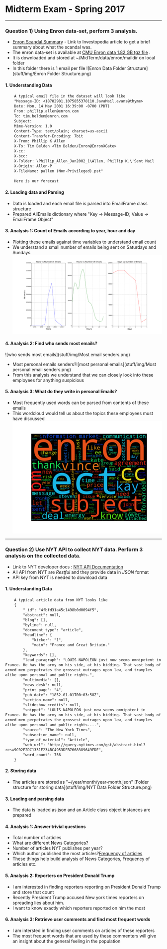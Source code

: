 # Midterm Exam - Spring 2017 
---
### Question 1) Using Enron data-set, perform **3**  analysis.

- [Enron Scandal Summary](http://www.investopedia.com/updates/enron-scandal-summary/) - Link to Investopedia article to get a brief summary about what the scandal was.
- The enron data-set is available at [CMU Enron data 1.82 GB tgz file](https://www.cs.cmu.edu/~./enron/enron_mail_20150507.tgz) .
- It is downloaded and stored at ~/MidTerm/data/enron/maildir on local folder
- In this folder there is 1 email per file ![Enron Data Folder Structure](stuff/img/Enron Folder Structure.png)

#### 1. Understanding Data
        A typical email file in the dataset will look like
        "Message-ID: <18782981.1075855378110.JavaMail.evans@thyme>
        Date: Mon, 14 May 2001 16:39:00 -0700 (PDT)
        From: phillip.allen@enron.com
        To: tim.belden@enron.com
        Subject: 
        Mime-Version: 1.0
        Content-Type: text/plain; charset=us-ascii
        Content-Transfer-Encoding: 7bit
        X-From: Phillip K Allen
        X-To: Tim Belden <Tim Belden/Enron@EnronXGate>
        X-cc: 
        X-bcc: 
        X-Folder: \Phillip_Allen_Jan2002_1\Allen, Phillip K.\'Sent Mail
        X-Origin: Allen-P
        X-FileName: pallen (Non-Privileged).pst"

        Here is our forecast
        
#### 2. Loading data and Parsing
- Data is loaded and each email file is parsed into EmailFrame class structure
- Prepared AllEmails dictionary where "Key -> Message-ID; Value -> EmailFrame Object"

#### 3. Analysis 1: Count of Emails according to year, hour and day
- Plotting these emails against time variables to understand email count
- We understand a small number of emails being sent on Saturdays and Sundays 
  ![Count of Emails according to year, hour and day](Q1img/CountNemails.png)

#### 4. Analysis 2: Find who sends most emails?
![who sends most emails](stuff/img/Most email senders.png)
- Most personal emails senders?![most personal emails](stuff/img/Most personal email senders.png)
- From this analysis we understand that we can closely look into these employees for anything suspicious

#### 5. Analysis 3: What do they write in personal Emails?
- Most frequently used words can be parsed from contents of these emails
- This wordcloud would tell us about the topics these employees must have discussed
![Wordcloud of email contents of emails](Q1img/contentcloud.png)

---
### Question 2) Use NYT API to collect NYT data. Perform 3 analysis on the collected data.
- Link to NYT developer docs : [NYT API Documentation](http://developer.nytimes.com/)
- All API from NYT are *Restful* and they provide data in *JSON* format  
- API key from NYT is needed to download data 

#### 1. Understanding Data
        A typical article data from NYT looks like
        {
            "_id": "4fbfd31a45c1498b0d0094f5",
            "abstract": null,
            "blog": [],
            "byline": null,
            "document_type": "article",
            "headline": {
                "kicker": "1",
                "main": "France and Great Britain."
            },
            "keywords": [],
            "lead_paragraph": "LOUIS NAPOLEON just now seems omnipotent in France. He has the army on his side, at his bidding. That vast body of armed men perpetrates the grossest outrages upon law, and tramples alike upon personal and public rights.",
            "multimedia": [],
            "news_desk": null,
            "print_page": "4",
            "pub_date": "1852-01-01T00:03:58Z",
            "section_name": null,
            "slideshow_credits": null,
            "snippet": "LOUIS NAPOLEON just now seems omnipotent in France. He has the army on his side, at his bidding. That vast body of armed men perpetrates the grossest outrages upon law, and tramples alike upon personal and public rights....",
            "source": "The New York Times",
            "subsection_name": null,
            "type_of_material": "Article",
            "web_url": "http://query.nytimes.com/gst/abstract.html?res=9C02E2DC1331E234BC4953DFB7668389649FDE",
            "word_count": 756
        }
 
#### 2. Storing data
- The articles are stored as "~/year/month/year-month.json" [Folder structure for storing data](stuff/img/NYT Data Folder Structure.png)
 
#### 3. Loading and parsing data
- The data is loaded as json and an Article class object instances are prepared

#### 4. Analysis 1: Answer trivial questions
- Total number of articles
- What are different News Categories?
- Number of articles NYT publishes per year?
- Which author published the most articles?[Frequency of articles](Q2img/YearsArticlePlot.png)
- These things help build analysis of News Categories, Frequency of articles etc.

#### 5. Analysis 2: Reporters on President Donald Trump
- I am interested in finding reporters reporting on President Donald Trump and store that count
- Recently President Trump accused New york times reporters on spreading lies about him.
- I want to know exactly which reporters reported on him the most

#### 6. Analysis 3: Retrieve user comments and find most frequent words
- I am intersted in finding user comments on articles of these reporters
- The most frequent words that are used by these commenters will give an insight about the general feeling in the population
